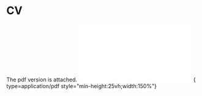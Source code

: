 # CV

The pdf version is attached. 
![Alt text](<CV-2.pdf>){ type=application/pdf style="min-height:25vh;width:150%"}